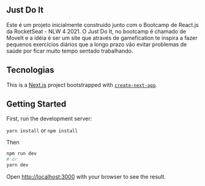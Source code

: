 ## Just Do It 

Este é um projeto inicialmente construído junto com o Bootcamp de React.js da RocketSeat - NLW 4 2021. O Just Do It, no bootcamp é chamado de MoveIt e a idéia é ser um site que através de gamefication te inspira a fazer pequenos exercícios diários que a longo prazo vão evitar problemas de saúde por ficar muito tempo sentado trabalhando. 


## Tecnologias 

This is a [Next.js](https://nextjs.org/) project bootstrapped with [`create-next-app`](https://github.com/vercel/next.js/tree/canary/packages/create-next-app).

## Getting Started

First, run the development server:

`yarn install` or `npm install`

Then

```bash
npm run dev
# or
yarn dev
```

Open [http://localhost:3000](http://localhost:3000) with your browser to see the result.




